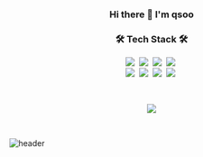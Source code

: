 <h3 align="center">Hi there 👋 I'm qsoo</h3>

<h3 align="center">🛠 Tech Stack 🛠</h3>


<p align="center">
  <img src="https://img.shields.io/badge/JavaScript-f7df1e?style=flat-square&logo=javascript&logoColor=white"/></a>&nbsp
  <img src="https://img.shields.io/badge/HTML5-e34f26?style=flat-square&logo=html5&logoColor=white"/></a>&nbsp
  <img src="https://img.shields.io/badge/CSS3-1572B6?style=flat-square&logo=css3&logoColor=white"/></a>&nbsp
  <img src="https://img.shields.io/badge/Python-3766AB?style=flat-square&logo=Python&logoColor=white"/></a>&nbsp  
  <br>
  <img src="https://img.shields.io/badge/Vue.js-4FC08D?style=flat-square&logo=Vue.js&logoColor=white"/></a>&nbsp
  <img src="https://img.shields.io/badge/Django-092E20?style=flat-square&logo=Django&logoColor=white"/></a>&nbsp 
  <img src="https://img.shields.io/badge/Bootstrap-7952B3?style=flat-square&logo=Bootstrap&logoColor=white"/></a>&nbsp
  <img src="https://img.shields.io/badge/react-61dafb?style=flat-square&logo=React&logoColor=white"/></a>&nbsp
  <br>
</p>

<br>

<p align="center">
    <img src="https://github-readme-stats.vercel.app/api?username=qsoo&show_icons=true&bg_color=50,3dffb1,02a7ff&title_color=fff&text_color=fff&icon_color=fff&count_private=true"/></a>
</p>

<br>

![header](https://capsule-render.vercel.app/api?type=wave&color=3dffb1&height=150&section=footer&animation=twinkling)
<br>

<!--
**qsoo/qsoo** is a ✨ _special_ ✨ repository because its `README.md` (this file) appears on your GitHub profile.

Here are some ideas to get you started:

- 🔭 I’m currently working on ...
- 🌱 I’m currently learning ...
- 👯 I’m looking to collaborate on ...
- 🤔 I’m looking for help with ...
- 💬 Ask me about ...
- 📫 How to reach me: ...
- 😄 Pronouns: ...
- ⚡ Fun fact: ...
-->

